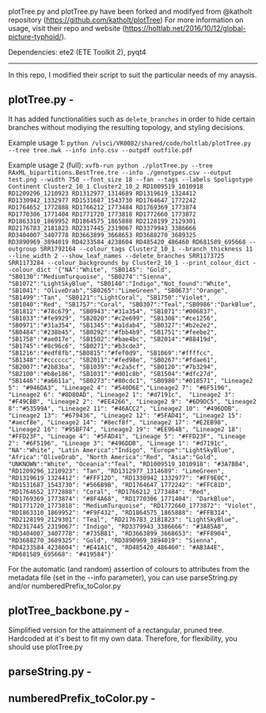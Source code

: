 plotTree.py and plotTree.py have been forked and modifyed from @katholt repository (https://github.com/katholt/plotTree)
For more information on usage, visit their repo and website (https://holtlab.net/2016/10/12/global-picture-typhoid/). 

Dependencies: ete2 (ETE Toolkit 2), pyqt4

------------------------------------------------

In this repo, I modified their script to suit the particular needs of my anaysis.

## plotTree.py - 
It has added functionalities such as ```delete_branches``` in order to hide certain branches without modiying the resulting topology, and styling decisions. 

Example usage 1: ```python /vlsci/VR0082/shared/code/holtlab/plotTree.py --tree tree.nwk --info info.csv --outpdf outfile.pdf```

Example usage 2 (full): ```xvfb-run python ./plotTree.py --tree RAxML_bipartitions.BestTree.tre --info ./genotypes.csv --output test.png --width 750 --font_size 18 --fan --tags --labels Spoligotype Continent Cluster2_10_1 Cluster2_10_2 RD1009519_1010918 RD1209296_1210923 RD1312977_1314689 RD1319619_1324412 RD1330942_1332977 RD1531687_1543730 RD1764647_1772242 RD1764652_1772888 RD1766212_1773484 RD1769369_1773874 RD1770306_1771404 RD1771720_1773818 RD1772660_1773872 RD1863310_1869952 RD1864575_1865888 RD2128199_2129301 RD2176783_2181823 RD2317445_2319067 RD3379943_3386666 RD3404007_3407778 RD3663899_3668653 RD3688270_3689325 RD3890969_3894019 RD4233584_4238604 RD485420_486460 RD681589_695668 --outgroup SRR1792164 --colour_tags Cluster2_10_1 --branch_thickness 11 --line_width 2 --show_leaf_names --delete_branches SRR1173725 SRR1173284 --colour_backgrounds_by Cluster2_10_1 --print_colour_dict --colour_dict '{"NA":"White", "SB0145": "Gold", "SB0130":"MediumTurquoise", "SB0274":"Sienna", "SB1072":"LightSkyBlue", "SB0140":"Indigo","Not_found":"White", "SB1041": "OliveDrab","SB0265":"LimeGreen", "SB0673":"Orange", "SB1499":"Tan", "SB0121":"LightCoral", "SB1750":"Violet", "SB1040":"Red", "SB1757":"Coral", "SB0307":"Teal","SB0986":"DarkBlue", "SB1812":"#78c679", "SB0943":"#31a354", "SB1071":"#006837", "SB1033":"#fe9929", "SB2020":"#c2e699", "SB1308":"#ce1256", "SB0971":"#31a354", "SB1345":"#a1dab4", "SB0327":"#b2e2e2", "SB0484":"#238b45", "SB0292":"#fbb4b9", "SB1751":"#feebe2", "SB1758":"#ae017e", "SB1502":"#bae4bc", "SB2014":"#88419d", "SB1745":"#8c96c6", "SB0271":"#b3cde3", "SB1216":"#edf8fb","SB0815":"#fef0d9", "SB1069":"#ffffcc", "SB1348":"#cccccc", "SB2011":"#fed98e", "SB0267":"#fdae61", "SB2007":"#2b83ba", "SB1039":"#c2a5cf", "SB0120":"#7b3294", "SB2100":"#b8e186", "SB1031":"#d01c8b", "SB1504":"#dfc27d", "SB1446":"#a6611a", "SB0273":"#80cdc1", "SB0980":"#018571", "Lineage2 5": "#946DA3", "Lineage2 4": "#540D6E","Lineage2 7": "#6F5196", "Lineage2 6": "#8D80AD", "Lineage2 1": "#d7191c",  "Lineage2 3": "#F49CBB", "Lineage2 2": "#EE4266", "Lineage2 9": "#6D9DC5", "Lineage2 8":"#53599A", "Lineage2 11": "#46ACC2", "Lineage2 10": "#496DDB", "Lineage2 13": "#679436", "Lineage2 12": "#5FAD41", "Lineage2 15": "#aecf8e", "Lineage2 14": "#8ecf8f", "Lineage2 17": "#E2EB98", "Lineage2 16": "#95BF74", "Lineage2 19": "#EE964B", "Lineage2 18": "#FFD23F", "Lineage 4": "#5FAD41", "Lineage 5": "#FFD23F", "Lineage 2": "#6F5196", "Lineage 3": "#496DDB", "Lineage 1": "#d7191c", "NA":"White", "Latin America":"Indigo", "Europe":"LightSkyBlue", "Africa":"OliveDrab", "North America":"Red", "Asia":"Gold", "UNKNOWN":"White", "Oceania":"Teal", "RD1009519_1010918": "#3A7BB4", "RD1209296_1210923": "Tan", "RD1312977_1314689": "LimeGreen", "RD1319619_1324412": "#FFF12D", "RD1330942_1332977": "#FF9E0C", "RD1531687_1543730": "#566B9B", "RD1764647_1772242": "#FFC81D", "RD1764652_1772888": "Coral", "RD1766212_1773484": "Red", "RD1769369_1773874": "#8F4A68", "RD1770306_1771404": "DarkBlue", "RD1771720_1773818": "MediumTurquoise", "RD1772660_1773872": "Violet", "RD1863310_1869952": "#F9F432", "RD1864575_1865888": "#FFB314", "RD2128199_2129301": "Teal", "RD2176783_2181823": "LightSkyBlue", "RD2317445_2319067": "Indigo", "RD3379943_3386666": "#3A85A8", "RD3404007_3407778": "#735B81", "RD3663899_3668653": "#FF8904", "RD3688270_3689325": "Gold", "RD3890969_3894019": "Sienna", "RD4233584_4238604": "#E41A1C", "RD485420_486460": "#AB3A4E", "RD681589_695668": "#419584"}'```

For the automatic (and random) assertion of colours to attributes from the metadata file (set in the --info parameter), you can use parseString.py and/or numberedPrefix_toColor.py 

## plotTree_backbone.py - 
Simplified version for the attainment of a rectangular, pruned tree. Hardcoded at it's best to fit my own data. Therefore, for flexibility, you should use plotTree.py


## parseString.py - 


## numberedPrefix_toColor.py - 